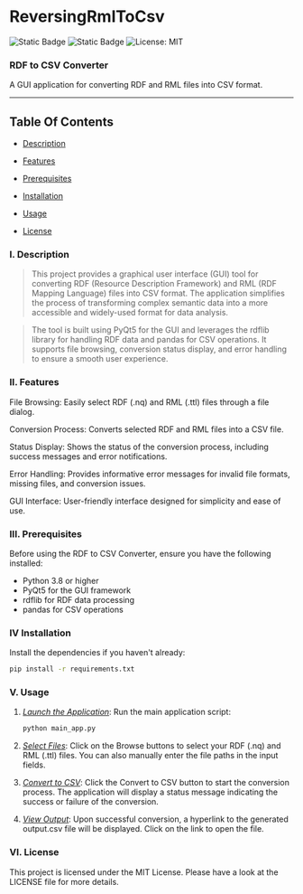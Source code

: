 # ReversingRmlToCsv

![Static Badge](https://img.shields.io/badge/RML2CSV-purple) ![Static Badge](https://img.shields.io/badge/python-3.8-yellow?logo=python&logoColor=white&labelColor=blue)
![License: MIT](https://img.shields.io/badge/License-MIT-green.svg)


### RDF to CSV Converter 

A GUI application for converting RDF and RML files into CSV format.

---

## Table Of Contents

- [Description](#Description)

- [Features](#Features)

- [Prerequisites](#Prerequisites)

- [Installation](#Installation)

- [Usage](#Usage)

- [License](#License)



### I. Description

> This project provides a graphical user interface (GUI) tool for converting RDF (Resource Description Framework) and RML (RDF Mapping Language) files into CSV  format. The application simplifies the process of transforming complex semantic data into a more accessible and widely-used format for data analysis.

>The tool is built using PyQt5 for the GUI and leverages the rdflib library for handling RDF data and pandas for CSV operations. It supports file browsing, conversion status display, and error handling to ensure a smooth user experience.

### II. Features

  File Browsing: Easily select RDF (.nq) and RML (.ttl) files through a file dialog.

  Conversion Process: Converts selected RDF and RML files into a CSV file.

  Status Display: Shows the status of the conversion process, including success messages and error notifications.

  Error Handling: Provides informative error messages for invalid file formats, missing files, and conversion issues.

  GUI Interface: User-friendly interface designed for simplicity and ease of use.


### III. Prerequisites

Before using the RDF to CSV Converter, ensure you have the following installed:

- Python 3.8 or higher
- PyQt5 for the GUI framework
- rdflib for RDF data processing
- pandas for CSV operations

### IV Installation

Install the dependencies if you haven't already:
```bash
pip install -r requirements.txt
```
### V. Usage

1. *[Launch the Application](#Launch_the_Application)*: Run the main application script:
    ```bash
    python main_app.py
    ```
2. *[Select Files](#Select_Files)*:
Click on the Browse buttons to select your RDF (.nq) and RML (.ttl) files.
You can also manually enter the file paths in the input fields.

3. *[Convert to CSV](#Convert_to_CSV)*:
Click the Convert to CSV button to start the conversion process.
The application will display a status message indicating the success or failure of the conversion.

4. *[View Output](#View_Output)*:
Upon successful conversion, a hyperlink to the generated output.csv file will be displayed. Click on the link to open the file.






### VI. License

This project is licensed under the MIT License. Please have a look at the LICENSE file for more details.






